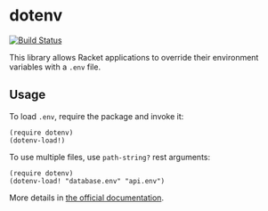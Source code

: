 dotenv
======
[![Build Status](https://travis-ci.org/royallthefourth/dotenv.svg?branch=master)](https://travis-ci.org/royallthefourth/dotenv)

This library allows Racket applications to override their environment variables with a `.env` file.

## Usage
To load `.env`, require the package and invoke it:
```racket
(require dotenv)
(dotenv-load!)
```

To use multiple files, use `path-string?` rest arguments:
```racket
(require dotenv)
(dotenv-load! "database.env" "api.env")
```

More details in [the official documentation](http://docs.racket-lang.org/dotenv/index.html).
